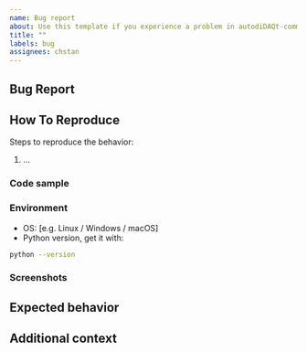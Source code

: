```yaml
---
name: Bug report
about: Use this template if you experience a problem in autodiDAQt-common
title: ""
labels: bug
assignees: chstan
---
```


## Bug Report

<!-- A clear and concise description of what the bug is. -->

## How To Reproduce

Steps to reproduce the behavior:

1. ...

### Code sample

<!-- If applicable, attach a minimal code sample to reproduce the decried issue. -->

### Environment

- OS: [e.g. Linux / Windows / macOS]
- Python version, get it with:

```bash
python --version
```

### Screenshots

<!-- If applicable, add screenshots to help explain your problem.-->

## Expected behavior

<!-- A clear and concise description of what you expected to happen. -->

## Additional context

<!-- Add any other context about the problem here. -->
